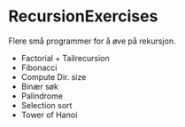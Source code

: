 # RecursionExercises
Flere små programmer for å øve på rekursjon.

- Factorial + Tailrecursion
- Fibonacci
- Compute Dir. size
- Binær søk
- Palindrome
- Selection sort
- Tower of Hanoi
